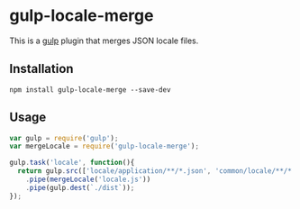# gulp-locale-merge

This is a [gulp](http://gulpjs.com/) plugin that merges JSON locale files.

## Installation

```
npm install gulp-locale-merge --save-dev
```

## Usage

```javascript
var gulp = require('gulp');
var mergeLocale = require('gulp-locale-merge');

gulp.task('locale', function(){
  return gulp.src(['locale/application/**/*.json', 'common/locale/**/*.json'])
    .pipe(mergeLocale('locale.js'))
    .pipe(gulp.dest(`./dist`));
});
```
